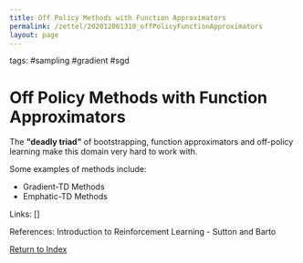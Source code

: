 ```yaml
---
title: Off Policy Methods with Function Approximators
permalink: /zettel/202012061310_offPolicyFunctionApproximators
layout: page
---
```

tags: #sampling #gradient #sgd

# Off Policy Methods with Function Approximators

The **"deadly triad"** of bootstrapping, function approximators and off-policy learning make this
domain very hard to work with.

Some examples of methods include:
- Gradient-TD Methods
- Emphatic-TD Methods

Links: []

References: Introduction to Reinforcement Learning - Sutton and Barto

[Return to Index](index)